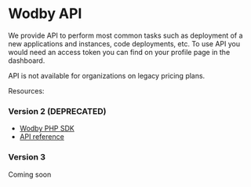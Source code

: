 # Wodby API

We provide API to perform most common tasks such as deployment of a new applications and instances, code deployments, etc. To use API you would need an access token you can find on your profile page in the dashboard.

API is not available for organizations on legacy pricing plans.

Resources:

### Version 2 (DEPRECATED)

* [Wodby PHP SDK](https://github.com/Wodby/wodby-sdk-php)
* [API reference](http://docs.wodbyapi.apiary.io)

### Version 3

Coming soon
